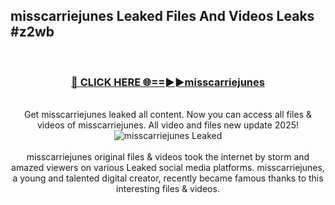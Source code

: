 ## misscarriejunes Leaked Files And Videos Leaks #z2wb
<br>
<div align="center">
<h3><a href="https://watchclip.my.id/misscarriejunes" rel="nofollow">🔴 CLICK HERE 🌐==►►misscarriejunes</a></h3>
<br>
Get misscarriejunes leaked all content. Now you can access all files & videos of misscarriejunes. All video and files new update 2025!
<br>
<a href="https://watchclip.my.id/misscarriejunes" rel="nofollow" data-target="animated-image.originalLink"><img src="https://i.ibb.co.com/WyWwxjT/player-gif2.gif" alt="misscarriejunes Leaked" style="max-width: 100%; display: inline-block;" data-target="animated-image.originalImage"></a>
<br><br>
misscarriejunes original files & videos took the internet by storm and amazed viewers on various Leaked social media platforms. misscarriejunes, a young and talented digital creator, recently became famous thanks to this interesting files & videos.
</div>
<br>